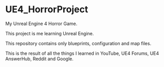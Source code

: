 # UE4_HorrorProject
My Unreal Engine 4 Horror Game.

This project is me learning Unreal Engine.

This repository contains only blueprints, configuration and map files.

This is the result of all the things I learned in YouTube, UE4 Forums, UE4 AnswerHub, Reddit and Google.
